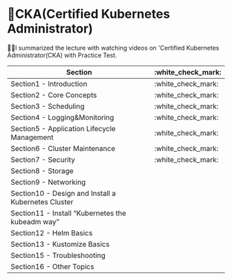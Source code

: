 # 🌟CKA(Certified Kubernetes Administrator)


✍🏻I summarized the lecture with watching videos on 'Certified Kubernetes Administrator(CKA) with Practice Test.


<table>
<thead>
<tr>
<th>Section</th>
<th>:white_check_mark:</th>
</tr>
</thead>
<tbody>
<tr>
<td>Section1 - Introduction</td>
<td>:white_check_mark:</td>
</tr>
<tr>
<td>Section2 - Core Concepts</td>
<td>:white_check_mark:</td>
</tr>
<tr>
<td>Section3 - Scheduling</td>
<td>:white_check_mark:</td>
</tr>
<tr>
<td>Section4 - Logging&Monitoring</td>
<td>:white_check_mark:</td>
</tr>
<tr>
<td>Section5 - Application Lifecycle Management</td>
<td>:white_check_mark:</td>
</tr>
<tr>
<td>Section6 - Cluster Maintenance</td>
<td>:white_check_mark:</td>
</tr>
<tr>
<td>Section7 - Security</td>
<td>:white_check_mark:</td>
</tr>
<tr>
<td>Section8 - Storage</td>
<td></td>
</tr>
<tr>
<td>Section9 - Networking</td>
<td></td>
</tr>
<tr>
<td>Section10 - Design and Install a Kubernetes Cluster</td>
<td></td>
</tr>
<tr>
<td>Section11 - Install “Kubernetes the kubeadm way”</td>
<td></td>
</tr>
<tr>
<td>Section12 - Helm Basics</td>
<td></td>
</tr>
<tr>
<td>Section13 - Kustomize Basics</td>
<td></td>
</tr>
<tr>
<td>Section15 - Troubleshooting</td>
<td></td>
</tr>
<tr>
<td>Section16 - Other Topics</td>
<td></td>
</tr>
</tbody>
</table>
